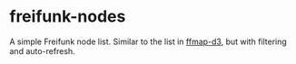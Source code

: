 freifunk-nodes
==============

A simple Freifunk node list. Similar to the list in [ffmap-d3][],
but with filtering and auto-refresh.

  [ffmap-d3]: https://github.com/ffnord/ffmap-d3
